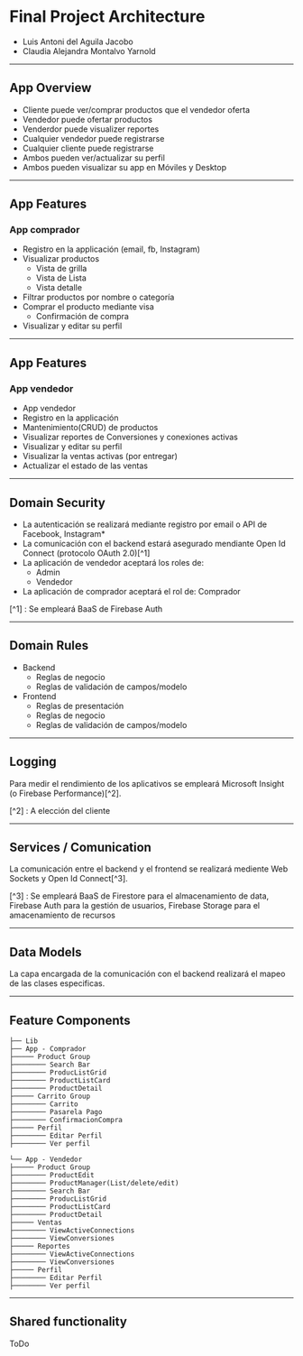 # Final Project Architecture

- Luis Antoni del Aguila Jacobo
- Claudia Alejandra Montalvo Yarnold

---

## App Overview

- Cliente puede ver/comprar productos que el vendedor oferta
- Vendedor puede ofertar productos
- Venderdor puede visualizer reportes
- Cualquier vendedor puede registrarse
- Cualquier cliente puede registrarse
- Ambos pueden ver/actualizar su perfil
- Ambos pueden visualizar su app en Móviles y Desktop

---

## App Features

### App comprador

- Registro en la applicación (email, fb, Instagram)
- Visualizar productos
  - Vista de grilla
  - Vista de Lista
  - Vista detalle
- Filtrar productos por nombre o categoría
- Comprar el producto mediante visa
  - Confirmación de compra
- Visualizar y editar su perfil

---

## App Features

### App vendedor

- App vendedor
- Registro en la applicación
- Mantenimiento(CRUD) de productos
- Visualizar reportes de Conversiones y conexiones activas
- Visualizar y editar su perfil
- Visualizar la ventas activas (por entregar)
- Actualizar el estado de las ventas

---

## Domain Security

- La autenticación se realizará mediante registro por email o API de Facebook, Instagram\*
- La comunicación con el backend estará asegurado mendiante Open Id Connect (protocolo OAuth 2.0)[^1]
- La aplicación de vendedor aceptará los roles de:
  - Admin
  - Vendedor
- La aplicación de comprador aceptará el rol de: Comprador

[^1] : Se empleará BaaS de Firebase Auth

---

## Domain Rules

- Backend
  - Reglas de negocio
  - Reglas de validación de campos/modelo
- Frontend
  - Reglas de presentación
  - Reglas de negocio
  - Reglas de validación de campos/modelo

---

## Logging

Para medir el rendimiento de los aplicativos se empleará Microsoft Insight (o Firebase Performance)[^2].

[^2] : A elección del cliente

---

## Services / Comunication

La comunicación entre el backend y el frontend se realizará mediente Web Sockets y Open Id Connect[^3].

[^3] : Se empleará BaaS de Firestore para el almacenamiento de data, Firebase Auth para la gestión de usuarios, Firebase Storage para el amacenamiento de recursos

---

## Data Models

La capa encargada de la comunicación con el backend realizará el mapeo de las clases especificas.

---

## Feature Components

```
├── Lib
├── App - Comprador
├───── Product Group
├──────── Search Bar
├──────── ProducListGrid
├──────── ProductListCard
├──────── ProductDetail
├───── Carrito Group
├──────── Carrito
├──────── Pasarela Pago
├──────── ConfirmacionCompra
├───── Perfil
├──────── Editar Perfil
├──────── Ver perfil

└── App - Vendedor
├───── Product Group
├──────── ProductEdit
├──────── ProductManager(List/delete/edit)
├──────── Search Bar
├──────── ProducListGrid
├──────── ProductListCard
├──────── ProductDetail
├───── Ventas
├──────── ViewActiveConnections
├──────── ViewConversiones
├───── Reportes
├──────── ViewActiveConnections
├──────── ViewConversiones
├───── Perfil
├──────── Editar Perfil
├──────── Ver perfil
```

---

## Shared functionality

ToDo
